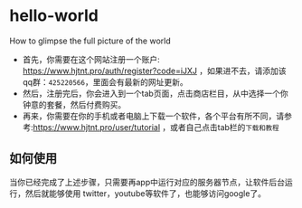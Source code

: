 # hello-world

How to glimpse the full picture of the world

- 首先，你需要在这个网站注册一个账户: https://www.hjtnt.pro/auth/register?code=iJXJ
，如果进不去，请添加该qq群：`425220566`，里面会有最新的网址更新。
- 然后，注册完后，你会进入到一个tab页面，点击商店栏目，从中选择一个你钟意的套餐，然后付费购买。
- 再来，你需要在你的手机或者电脑上下载一个软件，各个平台有所不同，请参考:https://www.hjtnt.pro/user/tutorial
，或者自己点击tab栏的`下载和教程`

## 如何使用
当你已经完成了上述步骤，只需要再app中运行对应的服务器节点，让软件后台运行，然后就能够使用 twitter，youtube等软件了，也能够访问google了。
